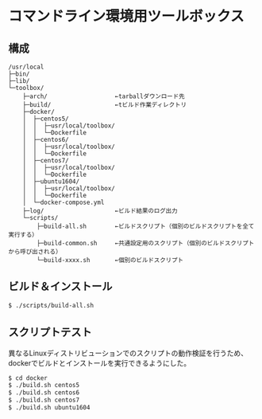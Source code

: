 コマンドライン環境用ツールボックス
==================================

構成
----

```
/usr/local
├─bin/
├─lib/
└─toolbox/
    ├─arch/                   ←tarballダウンロード先
    ├─build/                  ←tビルド作業ディレクトリ
    ├─docker/
    │  ├─centos5/
    │  │  ├─usr/local/toolbox/
    │  │  └─Dockerfile
    │  ├─centos6/
    │  │  ├─usr/local/toolbox/
    │  │  └─Dockerfile
    │  ├─centos7/
    │  │  ├─usr/local/toolbox/
    │  │  └─Dockerfile
    │  ├─ubuntu1604/
    │  │  ├─usr/local/toolbox/
    │  │  └─Dockerfile
    │  └─docker-compose.yml
    ├─log/                    ←ビルド結果のログ出力
    └─scripts/
        ├─build-all.sh        ←ビルドスクリプト（個別のビルドスクリプトを全て実行する）
        ├─build-common.sh     ←共通設定用のスクリプト（個別のビルドスクリプトから呼び出される）
        └─build-xxxx.sh       ←個別のビルドスクリプト

```


ビルド＆インストール
--------------------

```sh
$ ./scripts/build-all.sh
```

スクリプトテスト
----------------

異なるLinuxディストリビューションでのスクリプトの動作検証を行うため、
dockerでビルドとインストールを実行できるようにした。

```sh
$ cd docker
$ ./build.sh centos5
$ ./build.sh centos6
$ ./build.sh centos7
$ ./build.sh ubuntu1604
```
